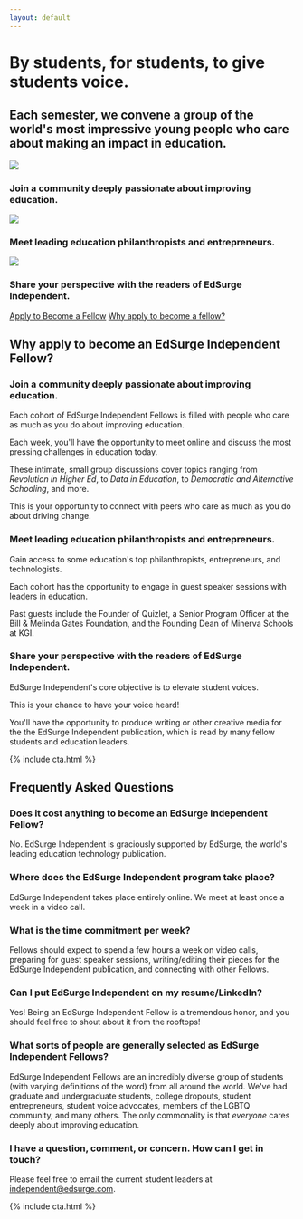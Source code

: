 ```yaml
---
layout: default
---
```


<h1>By students, for students, to give students voice.</h1>

<h2>Each semester, we convene a group of the world's most impressive young people who care about making an impact in education.</h2>

<div id="index-section-icons">
  <div class="index-section-icon-holder">
    <div class="index-section-icon-background">
      <img src="{{ site.baseurl }}/images/icon-community.png" />
    </div>
    <div class="index-section-icons-text-container">
      <h3>Join a community deeply passionate about improving education.</h3>
    </div>
  </div>
  <div class="index-section-icon-holder">
    <div class="index-section-icon-background">
      <img src="{{ site.baseurl }}/images/icon-network.png" />
    </div>
    <div class="index-section-icons-text-container">
      <h3>Meet leading education philanthropists and entrepreneurs.</h3>
    </div>
  </div>
  <div class="index-section-icon-holder">
    <div class="index-section-icon-background">
      <img src="{{ site.baseurl }}/images/icon-perspective.png" />
    </div>
    <div class="index-section-icons-text-container">
      <h3>Share your perspective with the readers of EdSurge Independent.</h3>
    </div>
  </div>
</div>

<a class="primary cta" href="{{ site.baseurl }}/apply">Apply to Become a Fellow</a>
<a name="why"></a>
<a class="secondary cta" href="#why">Why apply to become a fellow?</a>


<div id="why-apply">
  <h2>Why apply to become an EdSurge Independent Fellow?</h2>
  <h3>Join a community deeply passionate about improving education.</h3>
  <p>Each cohort of EdSurge Independent Fellows is filled with people who care as much as you do about improving education.</p>

  <p>Each week, you'll have the opportunity to meet online and discuss the most pressing challenges in education today.</p>

  <p>These intimate, small group discussions cover topics ranging from <em>Revolution in Higher Ed</em>, to <em>Data in Education</em>, to <em>Democratic and Alternative Schooling</em>, and more.</p>

  <p>This is your opportunity to connect with peers who care as much as you do about driving change.</p>

  <h3>Meet leading education philanthropists and entrepreneurs.</h3>
  <p>Gain access to some education's top philanthropists, entrepreneurs, and technologists.</p>

  <p>Each cohort has the opportunity to engage in guest speaker sessions with leaders in education.</p>

  <p>Past guests include the Founder of Quizlet, a Senior Program Officer at the Bill & Melinda Gates Foundation, and the Founding Dean of Minerva Schools at KGI.</p>

  <h3>Share your perspective with the readers of EdSurge Independent.</h3>
  <p>EdSurge Independent's core objective is to elevate student voices.</p>

  <p>This is your chance to have your voice heard!</p>

  <p>You'll have the opportunity to produce writing or other creative media for the the EdSurge Independent publication, which is read by many fellow students and education leaders.</p>
</div>

{% include cta.html %}

<div id="faq">
  <h2>Frequently Asked Questions</h2>

  <h3>Does it cost anything to become an EdSurge Independent Fellow?</h3>
  <p>No. EdSurge Independent is graciously supported by EdSurge, the world's leading education technology publication.</p>

  <h3>Where does the EdSurge Independent program take place?</h3>
  <p>EdSurge Independent takes place entirely online. We meet at least once a week in a video call.</p>

  <h3>What is the time commitment per week?</h3>
  <p>Fellows should expect to spend a few hours a week on video calls, preparing for guest speaker sessions, writing/editing their pieces for the EdSurge Independent publication, and connecting with other Fellows.</p>

  <h3>Can I put EdSurge Independent on my resume/LinkedIn?</h3>
  <p>Yes! Being an EdSurge Independent Fellow is a tremendous honor, and you should feel free to shout about it from the rooftops!</p>

  <h3>What sorts of people are generally selected as EdSurge Independent Fellows?</h3>
  <p>EdSurge Independent Fellows are an incredibly diverse group of students (with varying definitions of the word) from all around the world. We've had graduate and undergraduate students, college dropouts, student entrepreneurs, student voice advocates, members of the LGBTQ community, and many others. The only commonality is that <em>everyone</em> cares deeply about improving education.</p>

  <h3>I have a question, comment, or concern. How can I get in touch?</h3>
  <p>Please feel free to email the current student leaders at <a href="mailto:independent@edsurge.com">independent@edsurge.com</a>.</p>
</div>

{% include cta.html %}
